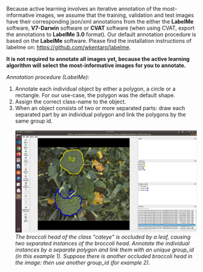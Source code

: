 Because active learning involves an iterative annotation of the most-informative images, we assume that the training, validation and test images have their corresponding json/xml annotations from the either the **LabelMe** software, **V7-Darwin** software or **CVAT** software (when using CVAT, export the annotations to **LabelMe 3.0** format). Our default annotation procedure is based on the **LabelMe** software. Please find the installation instructions of labelme on: https://github.com/wkentaro/labelme.
<br/>

**It is not required to annotate all images yet, because the active learning algorithm will select the most-informative images for you to annotate.** <br/>

*Annotation procedure (LabelMe):*
1. Annotate each individual object by either a polygon, a circle or a rectangle. For our use-case, the polygon was the default shape.
2. Assign the correct class-name to the object. 
3. When an object consists of two or more separated parts: draw each separated part by an individual polygon and link the polygons by the same group id.
<br/> <br/> ![LabelMe annotation](./demo/labelme_annotation.png?raw=true)
<br/> *The broccoli head of the class "cateye" is occluded by a leaf, causing two separated instances of the broccoli head. Annotate the individual instances by a separate polygon and link them with an unique group_id (in this example 1). Suppose there is another occluded broccoli head in the image: then use another group_id (for example 2).*
